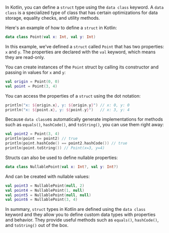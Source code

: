 In Kotlin, you can define a `struct` type using the `data class` keyword. A `data class` is a specialized type of class that has certain optimizations for data storage, equality checks, and utility methods.

Here's an example of how to define a `struct` in Kotlin:

```kotlin
data class Point(val x: Int, val y: Int)
```

In this example, we've defined a `struct` called `Point` that has two properties: `x` and `y`. The properties are declared with the `val` keyword, which means they are read-only.

You can create instances of the `Point` struct by calling its constructor and passing in values for `x` and `y`:

```kotlin
val origin = Point(0, 0)
val point = Point(3, 4)
```

You can access the properties of a `struct` using the dot notation:

```kotlin
println("x: ${origin.x}, y: ${origin.y}") // x: 0, y: 0
println("x: ${point.x}, y: ${point.y}")   // x: 3, y: 4
```

Because `data class`es automatically generate implementations for methods such as `equals()`, `hashCode()`, and `toString()`, you can use them right away:

```kotlin
val point2 = Point(3, 4)
println(point == point2) // true
println(point.hashCode() == point2.hashCode()) // true
println(point.toString()) // Point(x=3, y=4)
```

Structs can also be used to define nullable properties: 

```kotlin
data class NullablePoint(val x: Int?, val y: Int?)
```

And can be created with nullable values:

```kotlin
val point3 = NullablePoint(null, 2)
val point4 = NullablePoint(1, null)
val point5 = NullablePoint(null, null)
val point6 = NullablePoint(3, 4)
``` 

In summary, `struct` types in Kotlin are defined using the `data class` keyword and they allow you to define custom data types with properties and behavior. They provide useful methods such as `equals()`, `hashCode()`, and `toString()` out of the box.